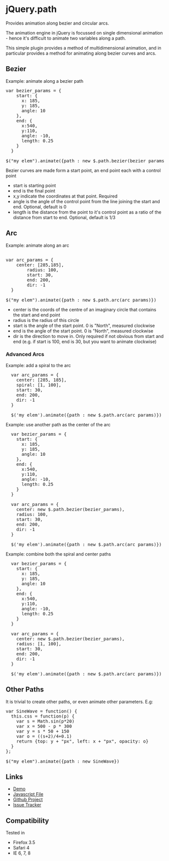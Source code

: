 jQuery.path
========

Provides animation along bezier and circular arcs. 

The animation engine in jQuery is focussed on single dimensional animation - hence it's difficult to animate two variables along a path.

This simple plugin provides a method of multidimensional animation, and in particular provides a method for animating along bezier curves and arcs.

Bezier
---

Example: animate along a bezier path

<pre>
var bezier_params = {
    start: { 
      x: 185, 
      y: 185, 
      angle: 10
    },	
    end: { 
      x:540,
      y:110, 
      angle: -10, 
      length: 0.25
    }
  }
  
$("my_elem").animate({path : new $.path.bezier(bezier_params)})
</pre>

Bezier curves are made form a start point, an end point each with a control point

* start is starting point
* end is the final point
* x,y indicate the coordinates at that point. Required
* angle is the angle of the control point from the line joining the start and end. Optional, default is 0
* length is the distance from the point to it's control point as a ratio of the distance from start to end. Optional, default is 1/3

Arc
---

Example: animate along an arc

<pre>
  
var arc_params = {
    center: [285,185],	
		radius: 100,	
		start: 30,
		end: 200,
		dir: -1
  }
  
$("my_elem").animate({path : new $.path.arc(arc_params)})
</pre>

* center is the coords of the centre of an imaginary circle that contains the start and end point
* radius is the radius of this circle
* start is the angle of the start point. 0 is "North", measured clockwise
* end is the angle of the start point. 0 is "North", measured clockwise
* dir is the direction to move in. Only required if not obvious from start and end (e.g. if start is 100, end is 30, but you want to animate clockwise)

### Advanced Arcs ###

Example: add a spiral to the arc

<pre>
  var arc_params = {
    center: [285, 185],
    spiral: [1, 100],
    start: 30,
    end: 200,
    dir: -1
  }

  $('my_elem').animate({path : new $.path.arc(arc_params)})
</pre>

Example: use another path as the center of the arc

<pre>
  var bezier_params = {
    start: { 
      x: 185, 
      y: 185, 
      angle: 10
    },  
    end: { 
      x:540,
      y:110, 
      angle: -10, 
      length: 0.25
    }
  }

  var arc_params = {
    center: new $.path.bezier(bezier_params),
    radius: 100,
    start: 30,
    end: 200,
    dir: -1
  }

  $('my_elem').animate({path : new $.path.arc(arc_params)})
</pre>

Example: combine both the spiral and center paths
<pre>
  var bezier_params = {
    start: { 
      x: 185, 
      y: 185, 
      angle: 10
    },  
    end: { 
      x:540,
      y:110, 
      angle: -10, 
      length: 0.25
    }
  }

  var arc_params = {
    center: new $.path.bezier(bezier_params),
    radius: [1, 100],
    start: 30,
    end: 200,
    dir: -1
  }

  $('my_elem').animate({path : new $.path.arc(arc_params)})
</pre>

Other Paths
----

It is trivial to create other paths, or even animate other parameters. E.g:

<pre>
var SineWave = function() {
  this.css = function(p) {
    var s = Math.sin(p*20)
    var x = 500 - p * 300 
    var y = s * 50 + 150
    var o = ((s+2)/4+0.1)
    return {top: y + "px", left: x + "px", opacity: o}
  } 
};
  
$("my_elem").animate({path : new SineWave})
</pre>

Links
----

* [Demo](http://weepy.github.com/jquery.path)
* [Javascript File](http://github.com/weepy/jquery.path/raw/master/jquery.path.js)
* [Github Project](http://github.com/weepy/jquery.path)
* [Issue Tracker](http://github.com/weepy/jquery.path/issues)

Compatibility
----

Tested in

* Firefox 3.5
* Safari 4
* IE 6, 7, 8



